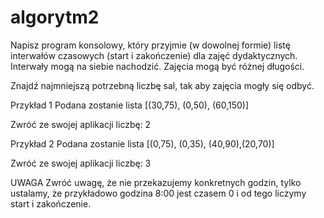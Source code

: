# algorytm2
Napisz program konsolowy, który przyjmie (w dowolnej formie) listę interwałów czasowych (start i zakończenie) dla zajęć dydaktycznych. Interwały mogą na siebie nachodzić. Zajęcia mogą być różnej długości. 

Znajdź najmniejszą potrzebną liczbę sal, tak aby zajęcia mogły się odbyć.

Przykład 1
Podana zostanie lista
[(30,75), (0,50), (60,150)]


Zwróć ze swojej aplikacji liczbę:
2


Przykład 2
Podana zostanie lista
[(0,75), (0,35), (40,90),(20,70)]


Zwróć ze swojej aplikacji liczbę:
3

UWAGA
Zwróć uwagę, że nie przekazujemy konkretnych godzin, tylko ustalamy, że przykładowo godzina 8:00 jest czasem 0 i od tego liczymy start i zakończenie.
